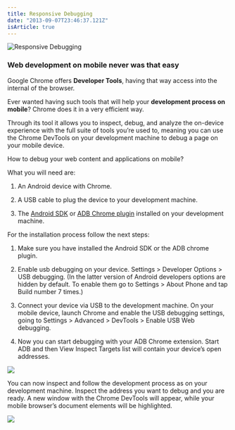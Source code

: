 ```yaml
---
title: Responsive Debugging
date: "2013-09-07T23:46:37.121Z"
isArticle: true
---
```


![Responsive Debugging](https://cdn-images-1.medium.com/fit/t/2000/840/0*iG83GUxfEJghfWxQ.jpeg)

### Web development on mobile never was that easy

Google Chrome offers **Developer Tools**, having that way access into the internal of the browser.

Ever wanted having such tools that will help your **development process on mobile**? Chrome does it in a very efficient way.

Through its tool it allows you to inspect, debug, and analyze the on-device experience with the full suite of tools you’re used to, meaning you can use the Chrome DevTools on your development machine to debug a page on your mobile device.

How to debug your web content and applications on mobile?

What you will need are:

1. An Android device with Chrome.

1. A USB cable to plug the device to your development machine.

1. The [Android SDK](http://developer.android.com/sdk/index.html) or [ADB Chrome plugin](https://chrome.google.com/webstore/detail/adb/dpngiggdglpdnjdoaefidgiigpemgage) installed on your development machine.

For the installation process follow the next steps:

1. Make sure you have installed the Android SDK or the ADB chrome plugin.

1. Enable usb debugging on your device. Settings > Developer Options > USB debugging.
(In the latter version of Android developers options are hidden by default. To enable them go to Settings > About Phone and tap Build number 7 times.)

1. Connect your device via USB to the development machine.
On your mobile device, launch Chrome and enable the USB debugging settings, going to Settings > Advanced > DevTools > Enable USB Web debugging.

1. Now you can start debugging with your ADB Chrome extension. Start ADB and then View Inspect Targets list will contain your device’s open addresses.

![](https://cdn-images-1.medium.com/max/2000/0*rZtsQ26Zx0piuuid.png)

You can now inspect and follow the development process as on your development machine. Inspect the address you want to debug and you are ready. A new window with the Chrome DevTools will appear, while your mobile browser’s document elements will be highlighted.

![](https://cdn-images-1.medium.com/max/2000/0*Rr9a_YzEM3DFJ2br.png)
